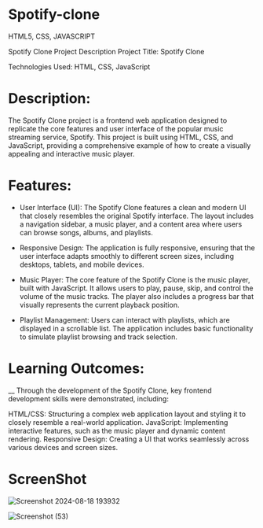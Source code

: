 # Spotify-clone
HTML5, CSS, JAVASCRIPT


Spotify Clone Project Description
Project Title: Spotify Clone

Technologies Used: HTML, CSS, JavaScript

# Description:

The Spotify Clone project is a frontend web application designed to replicate the core features and user interface of the popular music streaming service, Spotify. This project is built using HTML, CSS, and JavaScript, providing a comprehensive example of how to create a visually appealing and interactive music player.


# Features:

* User Interface (UI): The Spotify Clone features a clean and modern UI that closely resembles the original Spotify interface. The layout includes a navigation sidebar, a music player, and a content area where users can browse songs, albums, and playlists.

* Responsive Design: The application is fully responsive, ensuring that the user interface adapts smoothly to different screen sizes, including desktops, tablets, and mobile devices.

* Music Player: The core feature of the Spotify Clone is the music player, built with JavaScript. It allows users to play, pause, skip, and control the volume of the music tracks. The player also includes a progress bar that visually represents the current playback position.

* Playlist Management: Users can interact with playlists, which are displayed in a scrollable list. The application includes basic functionality to simulate playlist browsing and track selection.


# Learning Outcomes:

__ Through the development of the Spotify Clone, key frontend development skills were demonstrated, including:

HTML/CSS: Structuring a complex web application layout and styling it to closely resemble a real-world application.
JavaScript: Implementing interactive features, such as the music player and dynamic content rendering.
Responsive Design: Creating a UI that works seamlessly across various devices and screen sizes.


# ScreenShot
![Screenshot 2024-08-18 193932](https://github.com/user-attachments/assets/b85b7c5a-f833-49e7-9301-71bc47382570)



	

![Screenshot (53)](https://github.com/user-attachments/assets/d336b118-53be-4600-ac30-08076ee73f7b)


